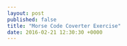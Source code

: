 ```yaml
---
layout: post
published: false
title: "Morse Code Coverter Exercise"
date: 2016-02-21 12:30:30 +0000
---
```

